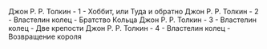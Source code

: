 Джон Р. Р. Толкин - 1 - Хоббит, или Туда и обратно
Джон Р. Р. Толкин - 2 - Властелин колец - Братство Кольца
Джон Р. Р. Толкин - 3 - Властелин колец - Две крепости
Джон Р. Р. Толкин - 4 - Властелин колец - Возвращение короля

